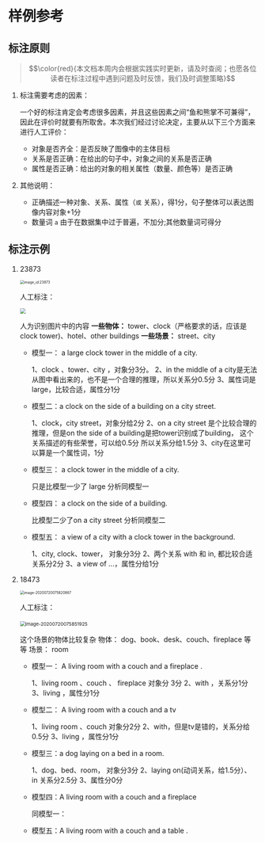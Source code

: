 # 样例参考

## 标注原则

> $$\color{red}{本文档本周内会根据实践实时更新，请及时查阅；也愿各位读者在标注过程中遇到问题及时反馈，我们及时调整策略}$$

1. 标注需要考虑的因素：

   一个好的标注肯定会考虑很多因素，并且这些因素之间“鱼和熊掌不可兼得”，因此在评价时就要有所取舍。本次我们经过讨论决定，主要从以下三个方面来进行人工评价：

   * 对象是否齐全：是否反映了图像中的主体目标
   * 关系是否正确：在给出的句子中，对象之间的关系是否正确
   * 属性是否正确：给出的对象的相关属性（数量、颜色等）是否正确

2. 其他说明：
   * 正确描述一种对象、关系、属性（`或` 关系），得1分，句子整体可以表达图像内容对象+1分
   * 数量词 `a` 由于在数据集中过于普遍，不加分;其他数量词可得分



## 标注示例

1. 23873

   <img src="http://resource.mahc.host/img/image-20200720074241819.png" alt="image_id:23873" style="zoom:50%;" />

   人工标注：

   <img src="http://resource.mahc.host/img/image-20200720074407545.png" style="zoom: 67%;" />

   ⼈为识别图⽚中的内容
   **⼀些物体：**
   tower、clock（严格要求的话，应该是clock tower)、hotel、other buildings
   **⼀些场景：**
   street、city

   

   * 模型一： a large clock tower in the middle of a city.

     1、clock 、tower、city ，对象分3分。
     2、in the middle of a city是⽆法从图中看出来的，也不是⼀个合理的推理，所以关系分0.5分
     3、属性词是large，⽐较合适，属性分1分

   * 模型二：a clock on the side of a building on a city street.

     1、clock，city street，对象分给2分
     2、on a city street 是个⽐较合理的推理，但是on the side of a building是把tower识别成了building，
     这个关系描述的有些荣誉，可以给0.5分 所以关系分给1.5分
     3、city在这⾥可以算是⼀个属性词，1分

   * 模型三： a clock tower in the middle of a city.

     只是⽐模型⼀少了 large
     分析同模型⼀

   * 模型四： a clock on the side of a building.

     ⽐模型⼆少了on a city street
     分析同模型⼆

   * 模型五： a view of a city with a clock tower in the background.

     1、city, clock、tower， 对象分3分
     2、两个关系 with 和 in, 都⽐较合适 关系分2分
     3、a view of ...，属性分给1分

2. 18473

   <img src="http://resource.mahc.host/img/image-20200720075820867.png" alt="image-20200720075820867" style="zoom:50%;" />

   人工标注：

   ​	<img src="http://resource.mahc.host/img/image-20200720075851925.png" alt="image-20200720075851925" style="zoom:67%;" />

   这个场景的物体⽐较复杂
   物体：
   dog、book、desk、couch、fireplace 等等
   场景：
   room

   * 模型一： A living room with a couch and a fireplace .

     1、living room 、couch 、 fireplace 对象分 3分
     2、with ，关系分1分
     3、living ，属性分1分

   * 模型二： A living room with a couch and a tv

     1、living room 、couch 对象分2分
     2、with，但是tv是错的，关系分给0.5分
     3、living ，属性分1分

   * 模型三：a dog laying on a bed in a room.

     1、dog、bed、room， 对象分3分
     2、laying on(动词关系，给1.5分）、 in 关系分2.5分
     3、属性分0分

   * 模型四：A living room with a couch and a fireplace

     同模型一：

   * 模型五：A living room with a couch and a table .

   



